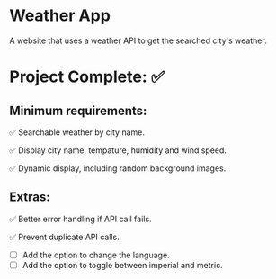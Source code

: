 # Weather App
 A website that uses a weather API to get the searched city's weather.

# Project Complete: ✅


## Minimum requirements: 

✅ Searchable weather by city name.

✅ Display city name, tempature, humidity and wind speed.

✅ Dynamic display, including random background images.

## Extras: 

✅ Better error handling if API call fails.

✅ Prevent duplicate API calls. 
- [ ] Add the option to change the language. 
- [ ] Add the option to toggle between imperial and metric. 
